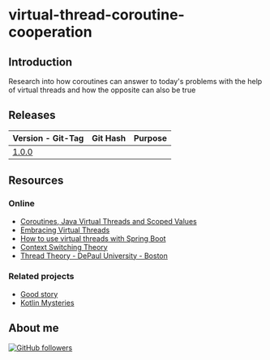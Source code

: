 # virtual-thread-coroutine-cooperation

## Introduction

Research into how coroutines can answer to today's problems with the help of virtual threads and how the opposite can
also be true

## Releases

| Version  - Git-Tag                                                    | Git Hash                                                                                                                                    | Purpose                                                                                                                                      |
|-----------------------------------------------------------------------|---------------------------------------------------------------------------------------------------------------------------------------------|----------------------------------------------------------------------------------------------------------------------------------------------|
| [1.0.0]() | []() | []() |


## Resources

### Online

- [Coroutines, Java Virtual Threads and Scoped Values](https://discuss.kotlinlang.org/t/coroutines-java-virtual-threads-and-scoped-values/28004/2)
- [Embracing Virtual Threads](https://spring.io/blog/2022/10/11/embracing-virtual-threads)
- [How to use virtual threads with Spring Boot](https://bell-sw.com/blog/a-guide-to-using-virtual-threads-with-spring-boot)
- [Context Switching Theory](https://www.ibm.com/docs/en/zvm/7.3?topic=exits-context-switching)
- [Thread Theory - DePaul University - Boston](https://condor.depaul.edu/glancast/443class/docs/lecFeb05.html)

### Related projects

- [Good story](https://github.com/jesperancinha/good-story/)
- [Kotlin Mysteries](https://github.com/jesperancinha/kotlin-mysteries)

## About me

[![GitHub followers](https://img.shields.io/github/followers/jesperancinha.svg?label=Jesperancinha&style=for-the-badge&logo=github&color=grey "GitHub")](https://github.com/jesperancinha)
